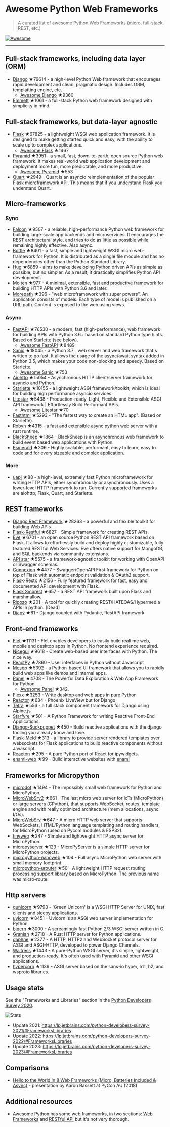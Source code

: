 # Awesome Python Web Frameworks


> A curated list of awesome Python Web Frameworks (micro, full-stack, REST, etc.)


[![Awesome](https://awesome.re/badge.svg)](https://awesome.re)

---

## Full-stack frameworks, including data layer (ORM)


- [Django](https://github.com/django/django) ★79614 - a high-level Python Web framework that encourages rapid development and clean, pragmatic design. Includes ORM, templatting engine, etc.
  - [Awesome Django](https://github.com/wsvincent/awesome-django) ★9360
- [Emmett](https://github.com/emmett-framework/emmett) ★1061 - a full-stack Python web framework designed with simplicity in mind.

## Full-stack frameworks, but data-layer agnostic

- [Flask](https://github.com/pallets/flask) ★67825 - a lightweight WSGI web application framework. It is designed to make getting started quick and easy, with the ability to scale up to complex applications.
  - [Awesome Flask](https://github.com/mjhea0/awesome-flask) ★1467
- [Pyramid](https://github.com/Pylons/pyramid) ★3951 - a small, fast, down-to-earth, open source Python web framework. It makes real-world web application development and deployment more fun, more predictable, and more productive.
  - [Awesome Pyramid](https://github.com/uralbash/awesome-pyramid) ★553
- [Quart](https://github.com/pallets/quart) ★2949 - Quart is an asyncio reimplementation of the popular Flask microframework API. This means that if you understand Flask you understand Quart.

## Micro-frameworks

### Sync

- [Falcon](https://github.com/falconry/falcon) ★9507 - a reliable, high-performance Python web framework for building large-scale app backends and microservices. It encourages the REST architectural style, and tries to do as little as possible while remaining highly effective. Also async.
- [Bottle](https://github.com/bottlepy/bottle) ★8401 - a fast, simple and lightweight WSGI micro web-framework for Python. It is distributed as a single file module and has no dependencies other than the Python Standard Library.
- [Hug](https://github.com/hugapi/hug) ★6859 - aims to make developing Python driven APIs as simple as possible, but no simpler. As a result, it drastically simplifies Python API development.
- [Molten](https://github.com/Bogdanp/molten) ★977 - A minimal, extensible, fast and productive framework for building HTTP APIs with Python 3.6 and later.
- [Morepath](https://github.com/morepath/morepath) ★396 - "web microframework with super powers". An application consists of models. Each type of model is published on a URL path. Content is exposed to the web using views.

### Async

- [FastAPI](https://github.com/tiangolo/fastapi) ★76530 - a modern, fast (high-performance), web framework for building APIs with Python 3.6+ based on standard Python type hints. Based on Starlette (see below).
  - [Awesome FastAPI](https://github.com/mjhea0/awesome-fastapi) ★8489
- [Sanic](https://github.com/sanic-org/sanic) ★18045 - a Python 3.7+ web server and web framework that's written to go fast. It allows the usage of the async/await syntax added in Python 3.5, which makes your code non-blocking and speedy. Based on Starlette.
  - [Awesome Sanic](https://github.com/mekicha/awesome-sanic) ★753
- [Aiohttp](https://github.com/aio-libs/aiohttp) ★15054 - Asynchronous HTTP client/server framework for asyncio and Python.
- [Starlette](https://github.com/encode/starlette) ★10155 - a lightweight ASGI framework/toolkit, which is ideal for building high performance asyncio services.
- [Litestar](https://github.com/litestar-org/litestar) ★5438 - Production-ready, Light, Flexible and Extensible ASGI API framework | Effortlessly Build Performant APIs.
  - [Awesome Litestar](https://github.com/litestar-org/awesome-litestar) ★70
- [Fasthtml](https://github.com/AnswerDotAI/fasthtml) ★5293 - "The fastest way to create an HTML app". (Based on Starlette).
- [Robyn](https://github.com/sansyrox/robyn) ★4315 - a fast and extensible async python web server with a rust runtime.
- [BlackSheep](https://github.com/Neoteroi/BlackSheep) ★1864 - BlackSheep is an asynchronous web framework to build event based web applications with Python.
- [Esmerald](https://github.com/dymmond/esmerald) ★306 - Highly scalable, performant, easy to learn, easy to code and for every sizeable and complex application.


### More

- [uapi](https://github.com/Tinche/uapi) ★88 - a high-level, extremely fast Python microframework for writing HTTP APIs, either synchronously or asynchronously. Uses a lower-level HTTP framework to run. Currently supported frameworks are aiohttp, Flask, Quart, and Starlette.


## REST frameworks

- [Django Rest Framework](https://github.com/encode/django-rest-framework) ★28263 - a powerful and flexible toolkit for building Web APIs.
- [Flask-Restful](https://github.com/flask-restful/flask-restful) ★6827 - Simple framework for creating REST APIs.
- [Eve](https://github.com/pyeve/eve) ★6701 - an open source Python REST API framework based on Flask. It allows to effortlessly build and deploy highly customizable, fully featured RESTful Web Services. Eve offers native support for MongoDB, and SQL backends via community extensions.
- [API star](https://github.com/encode/apistar) ★5575 - a framework-agnostic toolkit for working with OpenAPI or Swagger schemas.
- [Connexion](https://github.com/zalando/connexion) ★4477 - Swagger/OpenAPI First framework for Python on top of Flask with automatic endpoint validation & OAuth2 support.
- [Flask-Restx](https://github.com/python-restx/flask-restx) ★2156 - Fully featured framework for fast, easy and documented API development with Flask.
- [Flask Smorest](https://github.com/marshmallow-code/flask-smorest) ★657 - a REST API framework built upon Flask and marshmallow.
- [Ripozo](https://github.com/vertical-knowledge/ripozo) ★201 -  A tool for quickly creating REST/HATEOAS/Hypermedia APIs in python. [Dead]
- [Djapy](https://github.com/Bishwas-py/djapy) ★61 - Django coupled with Pydantic, RestAPI framework

## Front-end frameworks

- [Flet](https://github.com/flet-dev/flet) ★11131 - Flet enables developers to easily build realtime web, mobile and desktop apps in Python. No frontend experience required.
- [Nicegui](https://github.com/zauberzeug/nicegui) ★9618 - Create web-based user interfaces with Python. The nice way.
- [ReactPy](https://github.com/reactive-python/reactpy) ★7860 - User interfaces in Python without Javascript
- [Mesop](https://github.com/google/mesop) ★5392 - a Python-based UI framework that allows you to rapidly build web apps like demos and internal apps.
- [Panel](https://github.com/holoviz/panel) ★4708 - The Powerful Data Exploration & Web App Framework for Python.
  - [Awesome Panel](https://awesome-panel.org/) ★342.
- [Flexx](https://github.com/flexxui/flexx) ★3253 -  Write desktop and web apps in pure Python
- [Reactor](https://github.com/edelvalle/reactor) ★634 -  Phoenix LiveView but for Django
- [Tetra](https://github.com/samwillis/tetra) ★556 - a full stack component framework for Django using Alpine.js
- [Starfyre](https://github.com/sansyrox/starfyre) ★501 - A Python Framework for writing Reactive Front-End Applications.
- [Django-Suckpuppet](https://github.com/jonathan-s/django-sockpuppet) ★450 - Build reactive applications with the django tooling you already know and love.
- [Flask-Meld](https://github.com/mikeabrahamsen/Flask-Meld) ★313 - a library to provide server rendered templates over websockets for Flask applications to build reactive components without Javascript.
- [Reacton](https://github.com/widgetti/reacton) ★295 - A pure Python port of React for ipywidgets.
- [enaml-web](https://github.com/codelv/enaml-web) ★99 - Build interactive websites with [enaml](https://github.com/nucleic/enaml)

## Frameworks for Micropython

- [microdot](https://github.com/miguelgrinberg/microdot) ★1494 - The impossibly small web framework for Python and MicroPython.
- [MicroWebSrv2](https://github.com/jczic/MicroWebSrv2) ★661 - The last micro web server for IoTs (MicroPython) or large servers (CPython), that supports WebSocket, routes, template engine and with really optimized architecture (mem allocations, async I/Os).
- [MicroWebSrv](https://github.com/jczic/MicroWebSrv) ★647 - A micro HTTP web server that supports WebSockets, HTML/Python language templating and routing handlers, for MicroPython (used on Pycom modules & ESP32).
- [tinyweb](https://github.com/belyalov/tinyweb) ★247 - Simple and lightweight HTTP async server for MicroPython.
- [micropyserver](https://github.com/troublegum/micropyserver) ★123 - MicroPyServer is a simple HTTP server for MicroPython projects.
- [micropython-nanoweb](https://github.com/hugokernel/micropython-nanoweb) ★104 - Full async MicroPython web server with small memory footprint.
- [micropython-urouter](https://github.com/whales-chen/micropython-urouter) ★50 - A lightweight HTTP request routing processing support library based on MicroPython. The previous name was micro-route.

## Http servers

- [gunicorn](https://github.com/benoitc/gunicorn) ★9793 - 'Green Unicorn' is a WSGI HTTP Server for UNIX, fast clients and sleepy applications.
- [uvicorn](https://github.com/encode/uvicorn) ★8451 - Uvicorn is an ASGI web server implementation for Python.
- [bjoern](https://github.com/jonashaag/bjoern) ★3000 - A screamingly fast Python 2/3 WSGI server written in C.
- [Granian](https://github.com/emmett-framework/granian) ★2718 - A Rust HTTP server for Python applications.
- [daphne](https://github.com/django/daphne) ★2377 - A HTTP, HTTP2 and WebSocket protocol server for ASGI and ASGI-HTTP, developed to power Django Channels.
- [Waitress](https://github.com/Pylons/waitress) ★1443 - A pure-Python WSGI server, it's simple, lightweight, and production-ready. It's often used with Pyramid and other WSGI applications.
- [hypercorn](https://github.com/pgjones/hypercorn) ★1139 - ASGI server based on the sans-io hyper, h11, h2, and wsproto libraries.

## Usage stats

See the "Frameworks and Libraries" section in the [Python Developers Survey 2020](https://www.jetbrains.com/lp/python-developers-survey-2020/).

![Stats](https://raw.githubusercontent.com/sfermigier/awesome-python-web-frameworks/main/python-web-frameworks-usage.png)

- Update 2021: <https://lp.jetbrains.com/python-developers-survey-2021/#FrameworksLibraries>
- Update 2022: <https://lp.jetbrains.com/python-developers-survey-2022/#FrameworksLibraries>
- Update 2023: <https://lp.jetbrains.com/python-developers-survey-2023/#FrameworksLibraries>


## Comparisons

- [Hello to the World in 8 Web Frameworks (Micro, Batteries Included & Async)](https://noti.st/aaronbassett/lK9Ah7/hello-to-the-world-in-8-web-frameworks-micro-batteries-included-async) - presentation by Aaron Bassett at PyCon AU (2018)


## Additional resources

- Awesome Python has some web frameworks, in two sections: [Web Frameworks](https://github.com/vinta/awesome-python#web-frameworks) and [RESTful API](https://github.com/vinta/awesome-python#restful-api) but it's not very thorough.
